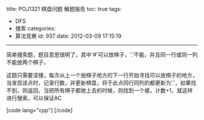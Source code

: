 title: POJ1321 棋盘问题 解题报告
toc: true
tags:
  - DFS
  - 搜索
categories:
  - 算法竞赛
id: 937
date: 2012-03-09 17:15:19
---

简单搜索题，题目意思很明了，其中'#'可以放棋子，'.'不能，并且同一行或同一列不能放两个棋子，

这题只需要深搜，每次从上一个放棋子地方的下一行开始寻找可以放棋子的地方，当发现该点时，记录行数，并更新棋盘，将于此点同行同列的都更新为'.'，如果找不到，则返回，当把所有棋子都放上去的时候，则找到一个接，计数+1，就这样进行搜索，可以保证AC

[code lang="cpp"]
[/code]